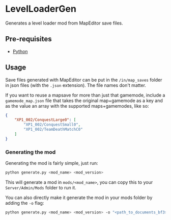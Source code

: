 # LevelLoaderGen

Generates a level loader mod from MapEditor save files.

## Pre-requisites

-   [Python](https://www.python.org/downloads/)

## Usage

Save files generated with MapEditor can be put in the `/in/map_saves` folder in json files (with the `.json` extension). The file names don't matter.

If you want to reuse a mapsave for more than just that gamemode, include a `gamemode_map.json` file that takes the original map+gamemode as a key and as the value an array with the supported maps+gamemodes, like so:

```json
{
	"XP1_002/ConquestLarge0": [
		"XP1_002/ConquestSmall0",
		"XP1_002/TeamDeathMatchC0"
	]
}
```

### Generating the mod

Generating the mod is fairly simple, just run:

```bash
python generate.py <mod_name> <mod_version>
```

This will generate a mod in `mods/<mod_name>`, you can copy this to your `Server/Admin/Mods` folder to run it.

You can also directly make it generate the mod in your mods folder by adding the `-o` flag:

```bash
python generate.py <mod_name> <mod_version> -o "<path_to_documents_bf3>/Server/Admin/Mods"`
```

